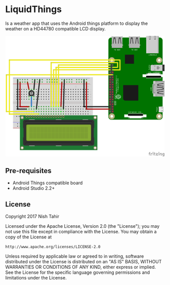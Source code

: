 LiquidThings
=====================================

Is a weather app that uses the Android things platform to display the weather on a HD44780 compatible LCD display.


![](https://github.com/nishtahir/LiquidThings/blob/master/android_things_lcd_wiring.png)

Pre-requisites
--------------

- Android Things compatible board
- Android Studio 2.2+

License
-------

Copyright 2017 Nish Tahir

Licensed under the Apache License, Version 2.0 (the "License"); you may not use this file except in compliance with the License. You may obtain a copy of the License at

```
http://www.apache.org/licenses/LICENSE-2.0

```

Unless required by applicable law or agreed to in writing, software distributed under the License is distributed on an "AS IS" BASIS, WITHOUT WARRANTIES OR CONDITIONS OF ANY KIND, either express or implied. See the License for the specific language governing permissions and limitations under the License.
